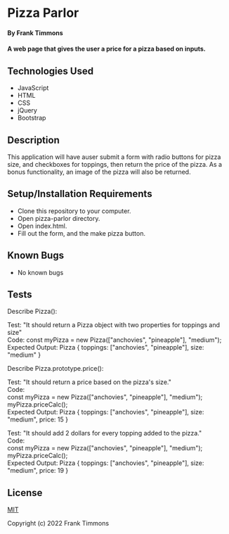 # Pizza Parlor

#### By Frank Timmons

#### A web page that gives the user a price for a pizza based on inputs.

## Technologies Used

* JavaScript
* HTML
* CSS
* jQuery
* Bootstrap

## Description

This application will have auser submit a form with radio buttons for pizza size, and checkboxes for toppings, then return the price of the pizza.  As a bonus functionality, an image of the pizza will also be returned.  

## Setup/Installation Requirements

* Clone this repository to your computer.
* Open pizza-parlor directory.
* Open index.html.
* Fill out the form, and the make pizza button.

## Known Bugs

* No known bugs

## Tests

Describe Pizza():

Test: "It should return a Pizza object with two properties for toppings and size"  
Code: const myPizza = new Pizza(["anchovies", "pineapple"], "medium");  
Expected Output: Pizza { toppings: ["anchovies", "pineapple"], size: "medium" }  

Describe Pizza.prototype.price():  

Test: "It should return a price based on the pizza's size."  
Code:  
const myPizza = new Pizza(["anchovies", "pineapple"], "medium");  
myPizza.priceCalc();  
Expected Output: Pizza { toppings: ["anchovies", "pineapple"], size: "medium", price: 15 }  

Test: "It should add 2 dollars for every topping added to the pizza."  
Code:  
const myPizza = new Pizza(["anchovies", "pineapple"], "medium");  
myPizza.priceCalc();  
Expected Output: Pizza { toppings: ["anchovies", "pineapple"], size: "medium", price: 19 } 

## License

[MIT](/LICENSE)

Copyright (c) 2022 Frank Timmons